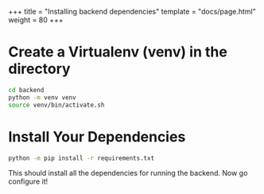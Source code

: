 +++
title = "Installing backend dependencies"
template = "docs/page.html"
weight = 80
+++

# Create a Virtualenv (venv) in the directory

```bash
cd backend
python -m venv venv
source venv/bin/activate.sh
```

# Install Your Dependencies

```bash
python -m pip install -r requirements.txt
```

This should install all the dependencies for running the backend.
Now go configure it!
